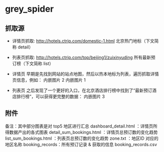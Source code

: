 # grey_spider
 
## 抓取源
- 详情页抓取: http://hotels.ctrip.com/domestic-1.html 北京热门地标（下文简称 detail）
- 列表页抓取: http://hotels.ctrip.com/top/beijing1/zuixinyuding 所有最新预订榜（下文简称 list）


- 详情页
早期是先找到网站的站点地图，然后以热本地标为列表，遍历抓取详情页信息，例如：
内嵌图片 2
内嵌图片 1

- 列表页
之后发现了一个更好的入口，在北京酒店排行榜中找到了“最新预订酒店排行榜”，可以获得更完整的数据：
内嵌图片 3


## 附件
备注：其中部分图表是对 top5 地区进行汇总
dashboard_detail.html  ：详情页所得数据产出的各式图表
detail_sum_bookings.html  ：详情页总预订数的变化趋势
list_sum_bookings.html ：列表页总预订数的变化趋势
zone.txt ：地区ID 对应的 地区名称
booking_records：所有预订记录 & 获取的信息​
booking_records.csv
